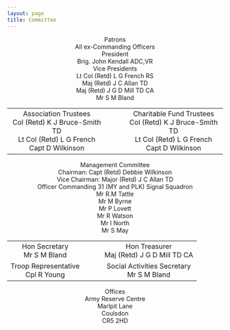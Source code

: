 ```yaml
---
layout: page
title: Committee
---
```

<!-- Posts -->
<center>
<div class="committee-header">Patrons</div>
<div>All ex-Commanding Officers</div>

<div class="committee-header">President</div>
<div>Brig. John Kendall ADC,VR</div>

<div class="committee-header">Vice Presidents</div>
<div>Lt Col (Retd) L G French RS</div>
<div>Maj (Retd) J C  Allan TD</div>
<div>Maj (Retd) J G D Mill TD CA</div>
<div>Mr S M Bland</div>

<table border="0">
<tr>
  <td style="padding-right: 50px;">
    <center>
    <div class="committee-header">Association Trustees</div>
    <div>Col (Retd) K J Bruce-Smith TD</div>
    <div>Lt Col (Retd) L G French</div>
    <div>Capt D Wilkinson</div>
    </center>
  </td>
  <td>
    <center>
    <div class="committee-header">Charitable Fund Trustees</div>
    <div>Col (Retd) K J Bruce-Smith TD</div>
    <div>Lt Col (Retd) L G French</div>
    <div>Capt D Wilkinson</div>
    </center>
  </td>
</tr>
</table>

<div class="committee-header">Management Committee</div>
<div>Chairman: Capt (Retd) Debbie Wilkinson</div>
<div>Vice Chairman: Major (Retd) J C Allan TD</div>
<div>Officer Commanding 31 (MY and PLK) Signal Squadron</div>
<div>Mr R.M Tattle</div>
<div>Mr M Byrne</div>
<div>Mr P Lovett</div>
<div>Mr R Watson</div>
<div>Mr I North</div>
<div>Mr S May</div>

<table>
<tr>
<td style="padding-right: 50px;">
  <center>
  <div class="committee-header">Hon Secretary</div>
  <div>Mr S M Bland</div>
  </center>
</td>

<td>
<center>
<div class="committee-header">Hon Treasurer</div>
<div>Maj (Retd) J G D Mill TD CA</div>
</center>
</td>
</tr>

<tr>
<td style="padding-right: 50px;">
<center>
<div class="committee-header">Troop Representative</div>
<div>Cpl R Young</div>
</center>
</td>

<td>
<center>
<div class="committee-header">Social Activities Secretary</div>
<div>Mr S M Bland</div>
</center>
</td>
</tr>
</table>

<div class="committee-header">Offices</div>
<div>Army Reserve Centre</div>
<div>Marlpit Lane</div>
<div>Coulsdon</div>
<div>CR5 2HD</div>

</center>
